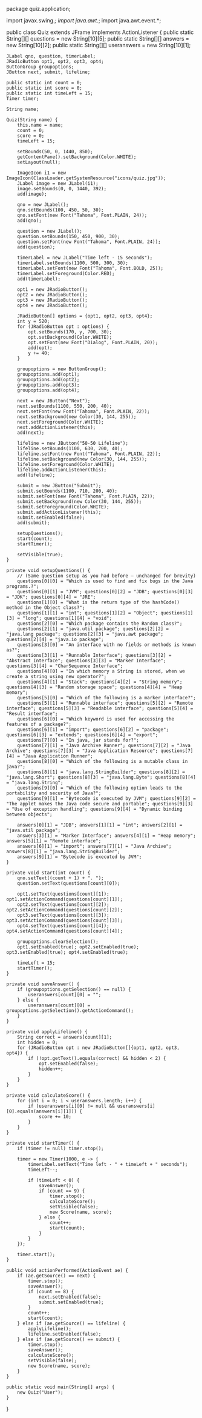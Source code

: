 package quiz.application;

import javax.swing.*;
import java.awt.*;
import java.awt.event.*;

public class Quiz extends JFrame implements ActionListener {
    public static String[][] questions = new String[10][5];
    public static String[][] answers = new String[10][2];
    public static String[][] useranswers = new String[10][1];

    JLabel qno, question, timerLabel;
    JRadioButton opt1, opt2, opt3, opt4;
    ButtonGroup groupoptions;
    JButton next, submit, lifeline;

    public static int count = 0;
    public static int score = 0;
    public static int timeLeft = 15;
    Timer timer;

    String name;

    Quiz(String name) {
        this.name = name;
        count = 0;
        score = 0;
        timeLeft = 15;

        setBounds(50, 0, 1440, 850);
        getContentPane().setBackground(Color.WHITE);
        setLayout(null);

        ImageIcon i1 = new ImageIcon(ClassLoader.getSystemResource("icons/quiz.jpg"));
        JLabel image = new JLabel(i1);
        image.setBounds(0, 0, 1440, 392);
        add(image);

        qno = new JLabel();
        qno.setBounds(100, 450, 50, 30);
        qno.setFont(new Font("Tahoma", Font.PLAIN, 24));
        add(qno);

        question = new JLabel();
        question.setBounds(150, 450, 900, 30);
        question.setFont(new Font("Tahoma", Font.PLAIN, 24));
        add(question);

        timerLabel = new JLabel("Time left - 15 seconds");
        timerLabel.setBounds(1100, 500, 300, 30);
        timerLabel.setFont(new Font("Tahoma", Font.BOLD, 25));
        timerLabel.setForeground(Color.RED);
        add(timerLabel);

        opt1 = new JRadioButton();
        opt2 = new JRadioButton();
        opt3 = new JRadioButton();
        opt4 = new JRadioButton();

        JRadioButton[] options = {opt1, opt2, opt3, opt4};
        int y = 520;
        for (JRadioButton opt : options) {
            opt.setBounds(170, y, 700, 30);
            opt.setBackground(Color.WHITE);
            opt.setFont(new Font("Dialog", Font.PLAIN, 20));
            add(opt);
            y += 40;
        }

        groupoptions = new ButtonGroup();
        groupoptions.add(opt1);
        groupoptions.add(opt2);
        groupoptions.add(opt3);
        groupoptions.add(opt4);

        next = new JButton("Next");
        next.setBounds(1100, 550, 200, 40);
        next.setFont(new Font("Tahoma", Font.PLAIN, 22));
        next.setBackground(new Color(30, 144, 255));
        next.setForeground(Color.WHITE);
        next.addActionListener(this);
        add(next);

        lifeline = new JButton("50-50 Lifeline");
        lifeline.setBounds(1100, 630, 200, 40);
        lifeline.setFont(new Font("Tahoma", Font.PLAIN, 22));
        lifeline.setBackground(new Color(30, 144, 255));
        lifeline.setForeground(Color.WHITE);
        lifeline.addActionListener(this);
        add(lifeline);

        submit = new JButton("Submit");
        submit.setBounds(1100, 710, 200, 40);
        submit.setFont(new Font("Tahoma", Font.PLAIN, 22));
        submit.setBackground(new Color(30, 144, 255));
        submit.setForeground(Color.WHITE);
        submit.addActionListener(this);
        submit.setEnabled(false);
        add(submit);

        setupQuestions();
        start(count);
        startTimer();

        setVisible(true);
    }

    private void setupQuestions() {
        // (Same question setup as you had before — unchanged for brevity)
        questions[0][0] = "Which is used to find and fix bugs in the Java programs.?";
        questions[0][1] = "JVM"; questions[0][2] = "JDB"; questions[0][3] = "JDK"; questions[0][4] = "JRE";
        questions[1][0] = "What is the return type of the hashCode() method in the Object class?";
        questions[1][1] = "int"; questions[1][2] = "Object"; questions[1][3] = "long"; questions[1][4] = "void";
        questions[2][0] = "Which package contains the Random class?";
        questions[2][1] = "java.util package"; questions[2][2] = "java.lang package"; questions[2][3] = "java.awt package"; questions[2][4] = "java.io package";
        questions[3][0] = "An interface with no fields or methods is known as?";
        questions[3][1] = "Runnable Interface"; questions[3][2] = "Abstract Interface"; questions[3][3] = "Marker Interface"; questions[3][4] = "CharSequence Interface";
        questions[4][0] = "In which memory a String is stored, when we create a string using new operator?";
        questions[4][1] = "Stack"; questions[4][2] = "String memory"; questions[4][3] = "Random storage space"; questions[4][4] = "Heap memory";
        questions[5][0] = "Which of the following is a marker interface?";
        questions[5][1] = "Runnable interface"; questions[5][2] = "Remote interface"; questions[5][3] = "Readable interface"; questions[5][4] = "Result interface";
        questions[6][0] = "Which keyword is used for accessing the features of a package?";
        questions[6][1] = "import"; questions[6][2] = "package"; questions[6][3] = "extends"; questions[6][4] = "export";
        questions[7][0] = "In java, jar stands for?";
        questions[7][1] = "Java Archive Runner"; questions[7][2] = "Java Archive"; questions[7][3] = "Java Application Resource"; questions[7][4] = "Java Application Runner";
        questions[8][0] = "Which of the following is a mutable class in java?";
        questions[8][1] = "java.lang.StringBuilder"; questions[8][2] = "java.lang.Short"; questions[8][3] = "java.lang.Byte"; questions[8][4] = "java.lang.String";
        questions[9][0] = "Which of the following option leads to the portability and security of Java?";
        questions[9][1] = "Bytecode is executed by JVM"; questions[9][2] = "The applet makes the Java code secure and portable"; questions[9][3] = "Use of exception handling"; questions[9][4] = "Dynamic binding between objects";

        answers[0][1] = "JDB"; answers[1][1] = "int"; answers[2][1] = "java.util package";
        answers[3][1] = "Marker Interface"; answers[4][1] = "Heap memory"; answers[5][1] = "Remote interface";
        answers[6][1] = "import"; answers[7][1] = "Java Archive"; answers[8][1] = "java.lang.StringBuilder";
        answers[9][1] = "Bytecode is executed by JVM";
    }

    private void start(int count) {
        qno.setText((count + 1) + ". ");
        question.setText(questions[count][0]);

        opt1.setText(questions[count][1]); opt1.setActionCommand(questions[count][1]);
        opt2.setText(questions[count][2]); opt2.setActionCommand(questions[count][2]);
        opt3.setText(questions[count][3]); opt3.setActionCommand(questions[count][3]);
        opt4.setText(questions[count][4]); opt4.setActionCommand(questions[count][4]);

        groupoptions.clearSelection();
        opt1.setEnabled(true); opt2.setEnabled(true); opt3.setEnabled(true); opt4.setEnabled(true);

        timeLeft = 15;
        startTimer();
    }

    private void saveAnswer() {
        if (groupoptions.getSelection() == null) {
            useranswers[count][0] = "";
        } else {
            useranswers[count][0] = groupoptions.getSelection().getActionCommand();
        }
    }

    private void applyLifeline() {
        String correct = answers[count][1];
        int hidden = 0;
        for (JRadioButton opt : new JRadioButton[]{opt1, opt2, opt3, opt4}) {
            if (!opt.getText().equals(correct) && hidden < 2) {
                opt.setEnabled(false);
                hidden++;
            }
        }
    }

    private void calculateScore() {
        for (int i = 0; i < useranswers.length; i++) {
            if (useranswers[i][0] != null && useranswers[i][0].equals(answers[i][1])) {
                score += 10;
            }
        }
    }

    private void startTimer() {
        if (timer != null) timer.stop();

        timer = new Timer(1000, e -> {
            timerLabel.setText("Time left - " + timeLeft + " seconds");
            timeLeft--;

            if (timeLeft < 0) {
                saveAnswer();
                if (count == 9) {
                    timer.stop();
                    calculateScore();
                    setVisible(false);
                    new Score(name, score);
                } else {
                    count++;
                    start(count);
                }
            }
        });

        timer.start();
    }

    public void actionPerformed(ActionEvent ae) {
        if (ae.getSource() == next) {
            timer.stop();
            saveAnswer();
            if (count == 8) {
                next.setEnabled(false);
                submit.setEnabled(true);
            }
            count++;
            start(count);
        } else if (ae.getSource() == lifeline) {
            applyLifeline();
            lifeline.setEnabled(false);
        } else if (ae.getSource() == submit) {
            timer.stop();
            saveAnswer();
            calculateScore();
            setVisible(false);
            new Score(name, score);
        }
    }

    public static void main(String[] args) {
        new Quiz("User");
    }
}
